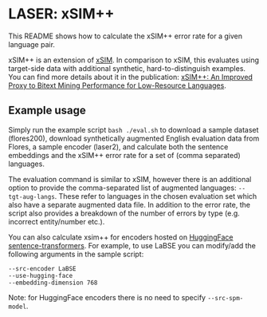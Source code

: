 # LASER: xSIM++

This README shows how to calculate the xSIM++ error rate for a given language pair.

xSIM++ is an extension of [xSIM](https://github.com/facebookresearch/LASER/tree/main/tasks/xsim). In comparison to xSIM, this evaluates using target-side data with additional synthetic, hard-to-distinguish examples. You can find more details about it in the publication: [xSIM++: An Improved Proxy to Bitext Mining Performance for Low-Resource Languages](https://arxiv.org/abs/2306.12907).

## Example usage

Simply run the example script `bash ./eval.sh` to download a sample dataset (flores200), download synthetically augmented English evaluation data from Flores, a sample encoder (laser2), and calculate both the sentence embeddings and the xSIM++ error rate for a set of (comma separated) languages.

The evaluation command is similar to xSIM, however there is an additional option to provide the comma-separated list of augmented languages: `--tgt-aug-langs`. These refer
to languages in the chosen evaluation set which also have a separate augmented data file. In addition to the error rate, the script also provides a breakdown of the number of errors by type (e.g. incorrect entity/number etc.).

You can also calculate xsim++ for encoders hosted on [HuggingFace sentence-transformers](https://huggingface.co/sentence-transformers). For example, to use LaBSE you can modify/add the following arguments in the sample script:
```
--src-encoder LaBSE
--use-hugging-face
--embedding-dimension 768
```
Note: for HuggingFace encoders there is no need to specify `--src-spm-model`.
